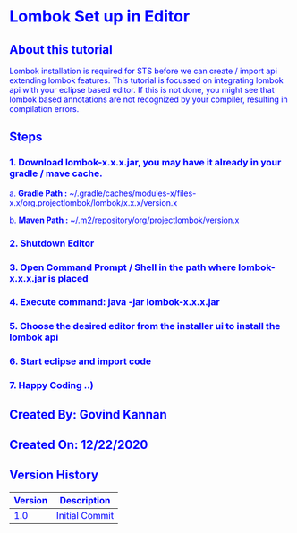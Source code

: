 # Lombok Set up in Editor


## About this tutorial
Lombok installation is required for STS before we can create / import api extending lombok features. This tutorial is focussed on integrating lombok api with your eclipse based editor. If this is not done, you might see that lombok based annotations are not recognized by your compiler, resulting in compilation errors.


## Steps
### 1. Download lombok-x.x.x.jar, you may have it already in your gradle / mave cache. 
  a. **Gradle Path :** ~/.gradle/caches/modules-x/files-x.x/org.projectlombok/lombok/x.x.x/version.x
  
  b. **Maven Path :** ~/.m2/repository/org/projectlombok/version.x
### 2. Shutdown Editor
### 3. Open Command Prompt / Shell in the path where lombok-x.x.x.jar is placed
### 4. Execute command: java -jar lombok-x.x.x.jar
### 5. Choose the desired editor from the installer ui to install the lombok api
### 6. Start eclipse and import code
### 7. Happy Coding ..)


## Created By: Govind Kannan
## Created On: 12/22/2020

## Version History
Version | Description
------------ | -------------
1.0 | Initial Commit


<style type="text/css" rel="stylesheet">
* { color: blue; }
</style>
